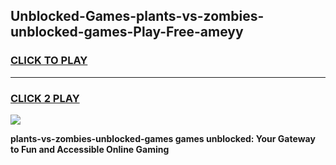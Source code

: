 
## Unblocked-Games-plants-vs-zombies-unblocked-games-Play-Free-ameyy
<h3>
<a href="https://premium76.site?title=plants-vs-zombies-unblocked-games&ref=21A">CLICK TO PLAY</a></h3>
<hr>

<h3>
<a href="https://premium76.site?title=plants-vs-zombies-unblocked-games&ref=21A">CLICK 2 PLAY</a>
  
</h3>

<a href="https://premium76.site?title=plants-vs-zombies-unblocked-games&ref=21A"><img src="https://clearcache.store/games.png"></a>


**plants-vs-zombies-unblocked-games games unblocked: Your Gateway to Fun and Accessible Online Gaming**
